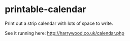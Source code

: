 # printable-calendar
Print out a strip calendar with lots of space to write.

See it running here: http://harrywood.co.uk/calendar.php
